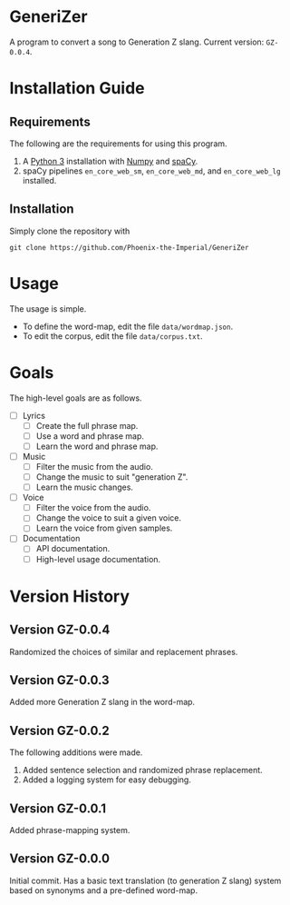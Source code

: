 # GeneriZer

 A program to convert a song to Generation Z slang.
 Current version: `GZ-0.0.4`.

# Installation Guide

 ## Requirements

 The following are the requirements for using this program.
  1. A [Python 3](https://www.python.org/) installation with [Numpy](https://numpy.org/) and [spaCy](https://spacy.io/).
  2. spaCy pipelines `en_core_web_sm`, `en_core_web_md`, and `en_core_web_lg` installed.
 
 ## Installation

  Simply clone the repository with
 ```shell
 git clone https://github.com/Phoenix-the-Imperial/GeneriZer
 ```

# Usage

 The usage is simple.
 * To define the word-map, edit the file `data/wordmap.json`.
 * To edit the corpus, edit the file `data/corpus.txt`.

# Goals

 The high-level goals are as follows.
 - [ ] Lyrics
   - [ ] Create the full phrase map.
   - [ ] Use a word and phrase map.
   - [ ] Learn the word and phrase map.
 - [ ] Music
   - [ ] Filter the music from the audio.
   - [ ] Change the music to suit "generation Z".
   - [ ] Learn the music changes.
 - [ ] Voice
   - [ ] Filter the voice from the audio.
   - [ ] Change the voice to suit a given voice.
   - [ ] Learn the voice from given samples.
 - [ ] Documentation
   - [ ] API documentation.
   - [ ] High-level usage documentation.

# Version History

 ## Version GZ-0.0.4

  Randomized the choices of similar and replacement phrases.

 ## Version GZ-0.0.3

  Added more Generation Z slang in the word-map.

 ## Version GZ-0.0.2

  The following additions were made.
  1. Added sentence selection and randomized phrase replacement.
  2. Added a logging system for easy debugging.

 ## Version GZ-0.0.1

  Added phrase-mapping system.

 ## Version GZ-0.0.0

  Initial commit. Has a basic text translation (to generation Z slang) system based on synonyms and a pre-defined word-map.